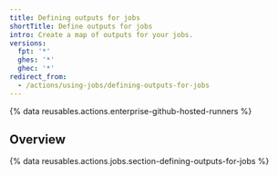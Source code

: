 ```yaml
---
title: Defining outputs for jobs
shortTitle: Define outputs for jobs
intro: Create a map of outputs for your jobs.
versions:
  fpt: '*'
  ghes: '*'
  ghec: '*'
redirect_from:
  - /actions/using-jobs/defining-outputs-for-jobs
---
```

 
{% data reusables.actions.enterprise-github-hosted-runners %}

## Overview

{% data reusables.actions.jobs.section-defining-outputs-for-jobs %}
